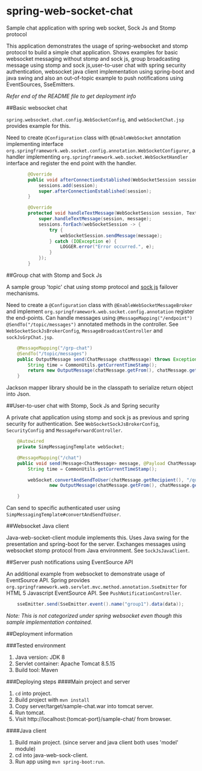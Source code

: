 # spring-web-socket-chat
Sample chat application with spring web socket, Sock Js and Stomp protocol

This application demonstrates the usage of spring-websocket and stomp protocol to build a simple chat application. Shows examples for basic websocket messaging without stomp and sock js, group broadcasting message using stomp and sock js,user-to-user chat with spring security authentication, websocket java client implementation using spring-boot and java swing and also an out-of-topic example to push notifications using EventSources, SseEmitters.

*Refer end of the README file to get deployment info*

##Basic websocket chat

`spring.websocket.chat.config.WebSocketConfig`, and `webSocketChat.jsp` provides example for this.

Need to create `@Configuration` class with `@EnableWebSocket` annotation implementing interface `org.springframework.web.socket.config.annotation.WebSocketConfigurer`, a handler implementing `org.springframework.web.socket.WebSocketHandler` interface and register the end point with the handler. 

```Java
        @Override
        public void afterConnectionEstablished(WebSocketSession session) throws Exception {
            sessions.add(session);
            super.afterConnectionEstablished(session);
        }

        @Override
        protected void handleTextMessage(WebSocketSession session, TextMessage message) throws Exception {
            super.handleTextMessage(session, message);
            sessions.forEach(webSocketSession -> {
                try {
                    webSocketSession.sendMessage(message);
                } catch (IOException e) {
                    LOGGER.error("Error occurred.", e);
                }
            });
        }
```

##Group chat with Stomp and Sock Js

A sample group 'topic' chat using stomp protocol and [sock js](https://github.com/sockjs/sockjs-client/blob/master/README.md)  failover mechanisms.

Need to create a `@Configuration` class with `@EnableWebSocketMessageBroker` and implement `org.springframework.web.socket.config.annotation` register the end-points. Can handle messages using `@MessageMapping("/endpoint")` `@SendTo("/topic/messages")` annotated methods in the controller.
See `WebSocketSockJsBrokerConfig`, `MessageBroadcastController` and `sockJsGrpChat.jsp`.

```Java
    @MessageMapping("/grp-chat")
    @SendTo("/topic/messages")
    public OutputMessage send(ChatMessage chatMessage) throws Exception {
        String time = CommonUtils.getCurrentTimeStamp();
        return new OutputMessage(chatMessage.getFrom(), chatMessage.getText(), time, false);
    }
```
Jackson mapper library should be in the classpath to serialize return object into Json.

##User-to-user chat with Stomp, Sock Js and Spring security

A private chat application using stomp and sock js as previous and spring security for authentication.
See `WebSocketSockJsBrokerConfig`, `SecurityConfig` and `MessageForwardController`.

```Java
    @Autowired
    private SimpMessagingTemplate webSocket;

    @MessageMapping("/chat")
    public void send(Message<ChatMessage> message, @Payload ChatMessage chatMessage) throws Exception {
        String time = CommonUtils.getCurrentTimeStamp();

        webSocket.convertAndSendToUser(chatMessage.getRecipient(), "/queue/messages",
                new OutputMessage(chatMessage.getFrom(), chatMessage.getText(), time, false));

    }
```
Can send to specific authenticated user using `SimpMessagingTemplate#convertAndSendToUser`.

##Websocket Java client

Java-web-socket-client module implements this. Uses Java swing for the presentation and spring-boot for the server.
Exchanges messages using websocket stomp protocol from Java environment.
See `SockJsJavaClient`.

##Server push notifications using EventSource API

An additional example from websocket to demonstrate usage of EventSource API.
Spring provides `org.springframework.web.servlet.mvc.method.annotation.SseEmitter` for HTML 5 Javascript EventSource API.
See `PushNotificationController`.

```Java
    sseEmitter.send(SseEmitter.event().name("group1").data(data));
```
*Note: This is not categorized under spring websocket even though this sample implementation contained.*

##Deployment information

###Tested environment
1. Java version: JDK 8
2. Servlet container: Apache Tomcat 8.5.15
3. Build tool: Maven

###Deploying steps
####Main project and server
1. `cd` into project.
2. Build project with `mvn install`
3. Copy server/target/sample-chat.war into tomcat server.
4. Run tomcat.
5. Visit http://localhost:{tomcat-port}/sample-chat/ from browser.

####Java client
1. Build main project. (since server and java client both uses 'model' module)
2. cd into java-web-sock-client.
3. Run app using `mvn spring-boot:run`.